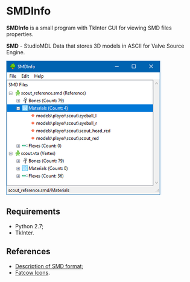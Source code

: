 # SMDInfo
**SMDInfo** is a small program with TkInter GUI for viewing SMD files properties.

**SMD** - StudioMDL Data that stores 3D models in ASCII for Valve Source Engine.

![Screenshot](https://raw.githubusercontent.com/vlanski/smdinfo/master/screenshot.png "")

## Requirements
* Python 2.7;
* TkInter.

## References
* [Description of SMD format](https://developer.valvesoftware.com/wiki/Studiomdl_Data "");
* [Fatcow Icons](http://www.fatcow.com/free-icons "").